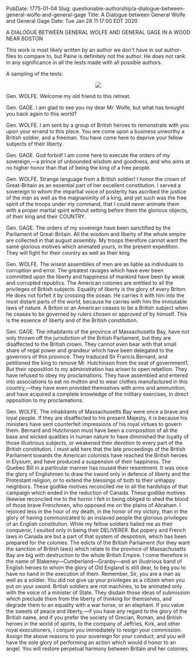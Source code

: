 PubDate: 1775-01-04
Slug: questionable-authorship/a-dialogue-between-general-wolfe-and-general-gage
Title: A Dialogue between General Wolfe and General Gage
Date: Tue Jan 28 11:17:00 EDT 2020

A DIALOGUE BETWEEN GENERAL WOLFE AND GENERAL GAGE IN A WOOD NEAR BOSTON

This work is most likely written by an author we don't have in out author-files to compare to, but Paine is
definitely not the author. He does not rank in any significance in all the tests made with all possible authors.

A sampling of the tests:

<center><img src="/images/a-dialogue-between-general-wolfe-and-general-gage-ocasssajeff.png"></center>


Gen. WOLFE. Welcome my old friend to this retreat.

Gen. GAGE. I am glad to see you my dear Mr. Wolfe, but what has brought you back again to this world?

Gen. WOLFE. I am sent by a group of British heroes to remonstrate with you upon your errand to this place.
You are come upon a business unworthy a British soldier, and a freeman. You have come here to deprive your
fellow subjects of their liberty.

Gen. GAGE. God forbid! I am come here to execute the orders of my sovereign,—a prince of unbounded wisdom
and goodness, and who aims at no higher honor than that of being the king of a free people.

Gen. WOLFE. Strange language from a British soldier! I honor the crown of Great-Britain as an essential
part of her excellent constitution. I served a sovereign to whom the impartial voice of posterity has
ascribed the justice of the man as well as the magnanimity of a king, and yet such was the free spirit
of the troops under my command, that I could never animate them with a proper martial spirit without setting
before them the glorious objects, of their king and their COUNTRY.

Gen. GAGE. The orders of my sovereign have been sanctified by the Parliament of Great-Britain. All the wisdom
and liberty of the whole empire are collected in that august assembly. My troops therefore cannot want the same
glorious motives which animated yours, in the present expedition. They will fight for their country as well as their king.

Gen. WOLFE. The wisest assemblies of men are as liable as individuals to corruption and error. The greatest ravages
which have ever been committed upon the liberty and happiness of mankind have been by weak and corrupted republics.
The American colonies are entitled to all the privileges of British subjects. Equality of liberty is the glory of
every Briton. He does not forfeit it by crossing the ocean. He carries it with him into the most distant parts of
the world, because he carries with him the immutable laws of nature. A Briton or an American ceases to be a British
subject when he ceases to be governed by rulers chosen or approved of by himself. This is the essence of liberty
and of the British constitution.

Gen. GAGE. The inhabitants of the province of Massachusetts Bay, have not only thrown off the jurisdiction of the
British Parliament, but they are disaffected to the British crown. They cannot even bear with that small share of
regal power and grandeur which have been delegated to the governors of this province. They traduced Sir Francis
Bernard, and petitioned the king to remove Mr. Hutchinson from the seat of government1. But their opposition to
my administration has arisen to open rebellion. They have refused to obey my proclamations. They have assembled
and entered into associations to eat no mutton and to wear clothes manufactured in this country,—they have even
provided themselves with arms and ammunition, and have acquired a complete knowledge of the military exercises,
in direct opposition to my proclamations.

Gen. WOLFE. The inhabitants of Massachusetts Bay were once a brave and loyal people. If they are disaffected to
his present Majesty, it is because his ministers have sent counterfeit impressions of his royal virtues to govern
them. Bernard and Hutchinson must have been a composition of all the base and wicked qualities in human nature to
have diminished the loyalty of those illustrious subjects, or weakened their devotion to every part of the British
constitution. I must add here that the late proceedings of the British Parliament towards the American colonists
have reached the British heroes in Elysium, and have produced a suspension of their happiness. The Quebec Bill in
a particular manner has roused their resentment. It was once the glory of Englishmen to draw the sword only in
defence of liberty and the Protestant religion, or to extend the blessings of both to their unhappy neighbors.
These godlike motives reconciled me to all the hardships of that campaign which ended in the reduction of Canada.
These godlike motives likewise reconciled me to the horror I felt in being obliged to shed the blood of those
brave Frenchmen, who opposed me on the plains of Abraham. I rejoiced less in the hour of my death, in the honor
of my victory, than in the glory of having communicated to an inslaved people the glorious privileges of an
English constitution. While my fellow soldiers hailed me as their conqueror, I exulted only in being their DELIVERER.
But popery and French laws in Canada are but a part of that system of despotism, which has been prepared for the
colonies. The edicts of the British Parliament (for they want the sanction of British laws) which relate to the
province of Massachusetts Bay are big with destruction to the whole British Empire. I come therefore in the name
of Blakeney—Cumberland—Granby—and an illustrious band of English heroes to whom the glory of Old England is still
dear, to beg you to have no hand in the execution of them. Remember, Sir, you are a man as well as a soldier.
You did not give up your privileges as a citizen when you put on your sword. British soldiers are not machines,
to be animated only with the voice of a minister of State. They disdain those ideas of submission which preclude
them from the liberty of thinking for themselves, and degrade them to an equality with a war horse, or an elephant.
If you value the sweets of peace and liberty,—if you have any regard to the glory of the British name, and if you
prefer the society of Grecian, Roman, and British heroes in the world of spirits, to the company of Jeffries, Kirk,
and other royal executioners, I conjure you immediately to resign your commission. Assign the above reasons to your
sovereign for your conduct, and you will have the sole glory of performing an action which would d honor to an angel.
You will restore perpetual harmony between Britain and her colonies.

